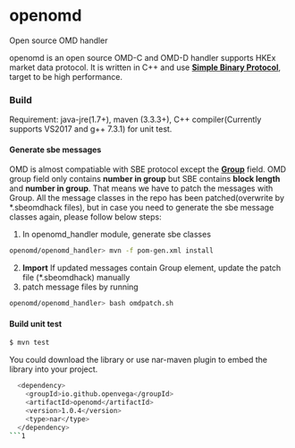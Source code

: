 # openomd
Open source OMD handler

openomd is an open source OMD-C and OMD-D handler supports HKEx market data protocol. It is written in C++ and use **[Simple Binary Protocol](https://github.com/real-logic/simple-binary-encoding)**, target to be high performance.

### Build
Requirement: java-jre(1.7+), maven (3.3.3+), C++ compiler(Currently supports VS2017 and g++ 7.3.1) for unit test.
#### Generate sbe messages
OMD is almost compatiable with SBE protocol except the **[Group](https://github.com/real-logic/simple-binary-encoding/wiki/FIX-SBE-XML-Primer#group-element)** field. OMD group field only contains **number in group** but SBE contains **block length** and **number in group**. That means we have to patch the messages with Group. All the message classes in the repo has been patched(overwrite by *.sbeomdhack files), but in case you need to generate the sbe message classes again, please follow below steps:
1. In openomd_handler module, generate sbe classes
```sh
openomd/openomd_handler> mvn -f pom-gen.xml install
```
2. **Import** If updated messages contain Group element, update the patch file (*.sbeomdhack) manually
3. patch message files by running
```sh
openomd/openomd_handler> bash omdpatch.sh
```
#### Build unit test
```sh
$ mvn test
```

You could download the library or use nar-maven plugin to embed the library into your project.
```sh
  <dependency>
    <groupId>io.github.openvega</groupId>
    <artifactId>openomd</artifactId>
    <version>1.0.4</version>
    <type>nar</type>
  </dependency>
```1
